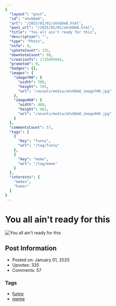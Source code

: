 ```yaml
---
{
  "layout": "post",
  "id": "aVvbDm8",
  "url": "/2025/01/01/aVvbDm8.html",
  "post_url": "/2025/01/01/aVvbDm8.html",
  "title": "You all ain't ready for this",
  "description": "",
  "type": "Photo",
  "nsfw": 0,
  "upVoteCount": 335,
  "downVoteCount": 98,
  "creationTs": 1735695046,
  "promoted": 0,
  "badges": [],
  "images": {
    "image700": {
      "width": 700,
      "height": 703,
      "url": "/assets/media/aVvbDm8_image700.jpg"
    },
    "image460": {
      "width": 460,
      "height": 462,
      "url": "/assets/media/aVvbDm8_image460.jpg"
    }
  },
  "commentsCount": 57,
  "tags": [
    {
      "key": "funny",
      "url": "/tag/funny"
    },
    {
      "key": "meme",
      "url": "/tag/meme"
    }
  ],
  "interests": [
    "memes",
    "humor"
  ]
}
---
```


# You all ain't ready for this

![You all ain't ready for this](/assets/media/aVvbDm8_image700.jpg)

## Post Information

- Posted on: January 01, 2025
- Upvotes: 335
- Comments: 57

### Tags

- [funny](/tag/funny)
- [meme](/tag/meme)
